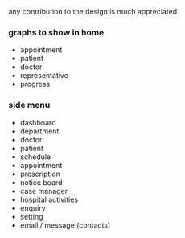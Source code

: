any contribution to the design is much appreciated


### graphs to show in home
- appointment
- patient
- doctor
- representative
- progress

### side menu
- dashboard
- department
- doctor
- patient
- schedule
- appointment
- prescription
- notice board
- case manager
- hospital activities
- enquiry
- setting
- email / message (contacts)

<!-- ![image]()
[]() -->